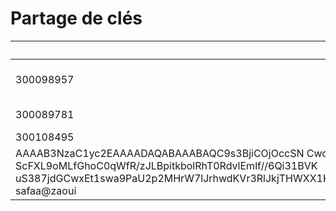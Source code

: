 # Partage de clés


| ID      |    Host        | Public Key             |
|---------|----------------|------------------------|
|300098957|                | ssh-rsa AAAAB3NzaC1yc2EAAAADAQABAAABAQDo7JYVkW++RjBW3AjOsQobOSqzlu04LZI2MOPHR47jNDomsgwOS7uu7JEsB1dEt/YcbdUHAaRHJwrVdlSeMJKhGELW1AuYGHMaF4KBqHNogCepuqLyav7catGNQioPHi0jyZTS9vLNcNkCrFlXQmC3yRHLUPKHWfBtZgR7ISVMAUzr8QTMhwrjNkCQ3FG/+JP2LzC4V2mM9ntTdiNCKgRNU3u9QBaHrcaD7kPh3HmC+aINLbLmr3yLBR+eVowhj/nCLgOvKSGQW7PJ7ys8IeY0YH82K2rBGmZkq1XRkjYLqyAIBDSW2JrZIFcmDGInZtBN1NwBOos2v4sZyv29E1LL 300098957@GHP0YM2 |
|300089781|                | ssh-rsa AAAAB3NzaC1yc2EAAAADAQABAAABAQDU+4KYDxFhkFwHM9mZeFBmqSr4+RdHIfPM1b5w6soKOOTMd7ekncjg7lIVv6sFe1pUCO6FLVhe3+8Uqz0lkPFL2TARRGK6fyN/nVC3lPjgCvlFqXRCuuihilK0UZOiXJX9g7nLWXPY0dqo8jCEAK6gs0FtPSeeCY0Yy/YZc+7TSgZvw0+js4X2KkYCkn8i8eyXVNsEKRQJLjrINeSoKG14+/Fq2sl+/4EqRSgl2IeIbPaRV7QgPQBfwsR2ttlQ9SLQcLuz7j5lbfiqdgzZalHwXHBjEgXlDs1yeWnF/3Y7v0cptm4CyuuUoSdVpP3ok74TqSJU1p/qh5J3gK/Keajz amelie@dubois |
|300108495|                |ssh-rsa 
AAAAB3NzaC1yc2EAAAADAQABAAABAQC9s3BjiCOjOccSN                                                    Cwort5Z7dzyDOp5Kv2EAGYvu8u4DWfSmZQnSRnout6giv01syVk9I                                                                                   T2IJ6ZWQ1wHjAIgGDDp0mxsJL+hQfFXVdnUuwLuiusK4Nt8QVS6e1                                                                                 ScFXL9oMLfGhoC0qWfR/zJLBpitkbolRhT0RdvlEmlf//6Qi31BVK                                                             uS387jdGCwxEt1swa9PaU2p2MHrW7lJrhwdKVr3RlJkjTHWXX1KZgEPOit0mGHG+tvmq90yRL3nmKpgCxVyC7UGgTXzGYdHtQnjfJuSU1KPSxNL2ZaTPGoz8cdQOxFyGBuUCadYry6qh1untoCrUC/+FypCe5hu1hep2aJtf safaa@zaoui |
 
